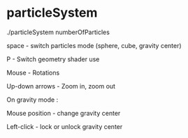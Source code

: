 # particleSystem

./particleSystem numberOfParticles

space - switch particles mode (sphere, cube, gravity center)

P - Switch geometry shader use

Mouse - Rotations

Up-down arrows - Zoom in, zoom out

On gravity mode :

Mouse position - change gravity center

Left-click - lock or unlock gravity center

